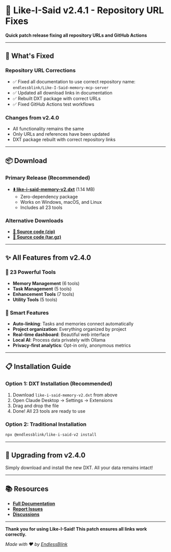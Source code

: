 # 🔧 Like-I-Said v2.4.1 - Repository URL Fixes

**Quick patch release fixing all repository URLs and GitHub Actions**

---

## 🐛 What's Fixed

### Repository URL Corrections
- ✅ Fixed all documentation to use correct repository name: `endlessblink/Like-I-Said-memory-mcp-server`
- ✅ Updated all download links in documentation
- ✅ Rebuilt DXT package with correct URLs
- ✅ Fixed GitHub Actions test workflows

### Changes from v2.4.0
- All functionality remains the same
- Only URLs and references have been updated
- DXT package rebuilt with correct repository links

---

## 📦 Download

### Primary Release (Recommended)
- **[⬇️ like-i-said-memory-v2.dxt](https://github.com/endlessblink/Like-I-Said-memory-mcp-server/releases/download/v2.4.1/like-i-said-memory-v2.dxt)** (1.14 MB)
  - Zero-dependency package
  - Works on Windows, macOS, and Linux
  - Includes all 23 tools

### Alternative Downloads
- **[📄 Source code (zip)](https://github.com/endlessblink/Like-I-Said-memory-mcp-server/archive/v2.4.1.zip)**
- **[📄 Source code (tar.gz)](https://github.com/endlessblink/Like-I-Said-memory-mcp-server/archive/v2.4.1.tar.gz)**

---

## ✨ All Features from v2.4.0

### 🎯 23 Powerful Tools
- **Memory Management** (6 tools)
- **Task Management** (5 tools)  
- **Enhancement Tools** (7 tools)
- **Utility Tools** (5 tools)

### 🔗 Smart Features
- **Auto-linking**: Tasks and memories connect automatically
- **Project organization**: Everything organized by project
- **Real-time dashboard**: Beautiful web interface
- **Local AI**: Process data privately with Ollama
- **Privacy-first analytics**: Opt-in only, anonymous metrics

---

## 📋 Installation Guide

### Option 1: DXT Installation (Recommended)
1. Download `like-i-said-memory-v2.dxt` from above
2. Open Claude Desktop → Settings → Extensions
3. Drag and drop the file
4. Done! All 23 tools are ready to use

### Option 2: Traditional Installation
```bash
npx @endlessblink/like-i-said-v2 install
```

---

## 🔄 Upgrading from v2.4.0

Simply download and install the new DXT. All your data remains intact!

---

## 📚 Resources

- **[Full Documentation](https://github.com/endlessblink/Like-I-Said-memory-mcp-server)**
- **[Report Issues](https://github.com/endlessblink/Like-I-Said-memory-mcp-server/issues)**
- **[Discussions](https://github.com/endlessblink/Like-I-Said-memory-mcp-server/discussions)**

---

**Thank you for using Like-I-Said! This patch ensures all links work correctly.**

*Made with ❤️ by [EndlessBlink](https://github.com/endlessblink)*